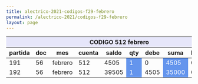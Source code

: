 ```yaml
--- 
title: alectrico-2021-codigos-f29-febrero
permalink: /alectrico-2021/codigos-f29-febrero
layout: page
--- 
```


<table>
<thead> <th style='background-color: lavender' colspan='10'> CODIGO 512	febrero </th></thead>
<tr><th> partida </th> <th> doc </th> <th> mes </th> <th>  cuenta  </th> <th> saldo  </th> <th>   qty </th> <th> debe </th><th> suma </th>  <th> haber </th> <th> suma </th>  </tr>
<tbody>
<tr> <td> 191 </td> <td> 56</td> <td> febrero </td> <td>  512 </td> <td> 4505</td> <td style='color: white; background-color: cornflowerblue'>  1 </td> <td> 0 </td> <td style='color: white; background-color: cornflowerblue'> 4505</td> <td> 0</td> <td style='color: white; background-color: cornflowerblue'>0  </td> </tr>
<tr> <td> 192 </td> <td> 56</td> <td> febrero </td> <td>  512 </td> <td> 39505</td> <td style='color: white; background-color: cornflowerblue'>  1 </td> <td> 4505 </td> <td style='color: white; background-color: cornflowerblue'> 35000</td> <td> 0</td> <td style='color: white; background-color: cornflowerblue'>0  </td> </tr>
</tbody>
</table>
